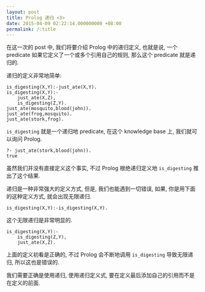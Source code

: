 ```yaml
---
layout: post
title: Prolog 递归 <3>
date: 2015-04-09 02:22:14.000000000 +08:00
permalink: /:title
---
```



在这一次的 post 中, 我们将要介绍 Prolog 中的递归定义, 也就是说, 一个 predicate 如果它定义了一个或多个引用自己的规则, 那么这个 predicate 就是递归的.

递归的定义非常地简单:

~~~
is_digesting(X,Y):-just_ate(X,Y).
is_digesting(X,Y):-
    just_ate(X,Z),
    is_digesting(Z,Y).
just_ate(mosquito,blood(john)).
just_ate(frog,mosquito).
just_ate(stork,frog).
~~~

`is_digesting` 就是一个递归地 predicate, 在这个 knowledge base 上, 我们就可以询问 Prolog.

~~~
?- just_ate(stork,blood(john)).
true
~~~

虽然我们并没有直接定义这个事实, 不过 Prolog 根绝递归定义地 `is_digesting` 推出了这个结果.

递归是一种非常强大的定义方式, 但是, 我们也能遇到一切错误, 如果, 你是用下面的这种定义方式, 就会出现无限递归.

~~~
is_digesting(X,Y):-is_digesting(X,Y).
~~~

这个无限递归是非常明显的.

~~~
is_digesting(X,Y):-
    is_digesting(Z,Y),
    just_ate(X,Z).
~~~

上面的定义初看是正确的, 不过 Prolog 会不断地调用 `is_digesting` 导致无限递归, 所以这也是错误的.

我们需要正确是使用递归, 使用递归定义式, 要在定义最后添加自己的引用而不是在定义的前面.

